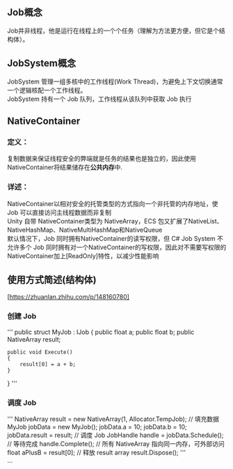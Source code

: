 ## Job概念  
Job并非线程，他是运行在线程上的一个个任务（理解为方法更方便，但它是个结构体）。  

## JobSystem概念 
JobSystem 管理一组多核中的工作线程(Work Thread)，为避免上下文切换通常一个逻辑核配一个工作线程。  
JobSystem 持有一个 Job 队列，工作线程从该队列中获取 Job 执行  

## NativeContainer
### 定义： 
复制数据来保证线程安全的弊端就是任务的结果也是独立的，因此使用NativeContainer将结果储存在**公共内存**中.
### 详述：
NativeContainer以相对安全的托管类型的方式指向一个非托管的内存地址，使Job 可以直接访问主线程数据而非复制  
Unity 自带 NativeContainer类型为 NativeArray，ECS 包又扩展了NativeList、NativeHashMap、NativeMultiHashMap和NativeQueue  
默认情况下，Job 同时拥有NativeContainer的读写权限，但 C# Job System 不允许多个 Job 同时拥有对一个NativeContainer的写权限，因此对不需要写权限的NativeContainer加上[ReadOnly]特性，以减少性能影响  

## 使用方式简述(结构体)  
[https://zhuanlan.zhihu.com/p/148160780]
### 创建 Job   
'''
public struct MyJob : IJob
{
    public float a;
    public float b;
    public NativeArray<float> result;

    public void Execute()
    {
        result[0] = a + b;
    }
}
'''
### 调度 Job    
'''
NativeArray<float> result = new NativeArray<float>(1, Allocator.TempJob);
// 填充数据
MyJob jobData = new MyJob();
jobData.a = 10;
jobData.b = 10;
jobData.result = result;
// 调度 Job
JobHandle handle = jobData.Schedule();
// 等待完成
handle.Complete();
// 所有 NativeArray 指向同一内存，可外部访问
float aPlusB = result[0];
// 释放 result array
result.Dispose();
'''  
...
